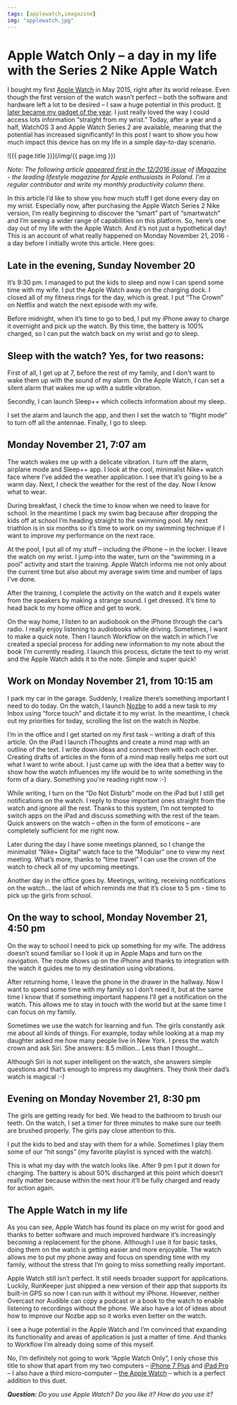 ```yaml
---
tags: [applewatch,imagazine]
img: "applewatch.jpg"
---
```


# Apple Watch Only – a day in my life with the Series 2 Nike Apple Watch

I bought my first [Apple Watch][watch] in May 2015, right after its world release. Even though the first version of the watch wasn’t perfect – both the software and hardware left a lot to be desired – I saw a huge potential in this product. [It later became my gadget of the year](/watch2015). I just really loved the way I could access lots information “straight from my wrist.” Today, after a year and a half, WatchOS 3 and Apple Watch Series 2 are available, meaning that the potential has increased significantly! In this post I want to show you how much impact this device has on my life in a simple day-to-day scenario.

<!--More-->

![{{ page.title }}](/img/{{ page.img }})

*Note: The following article [appeared first in the 12/2016 issue](/pl/applewatch) of [iMagazine][] - the leading lifestyle magazine for Apple enthusiasts in Poland. I'm a regular contributor and write my monthly productivity column there.*

In this article I’d like to show you how much stuff I get done every day on my wrist. Especially now, after purchasing the Apple Watch Series 2 Nike version, I’m really beginning to discover the “smart” part of “smartwatch” and I’m seeing a wider range of capabilities on this platform. So, here’s one day out of my life with the Apple Watch. And it’s not just a hypothetical day! This is an account of what really happened on Monday November 21, 2016 - a day before I initially wrote this article. Here goes:

## Late in the evening, Sunday November 20

It’s 9:30 pm. I managed to put the kids to sleep and now I can spend some time with my wife. I put the Apple Watch away on the charging dock. I closed all of my fitness rings for the day, which is great. I put “The Crown” on Netflix and watch the next episode with my wife.

Before midnight, when it’s time to go to bed, I put my iPhone away to charge it overnight and pick up the watch. By this time, the battery is 100% charged, so I can put the watch back on my wrist and go to sleep.

## Sleep with the watch? Yes, for two reasons:

First of all, I get up at 7, before the rest of my family, and I don't want to wake them up with the sound of my alarm. On the Apple Watch, I can set a silent alarm that wakes me up with a subtle vibration.

Secondly, I can launch Sleep++ which collects information about my sleep.

I set the alarm and launch the app, and then I set the watch to “flight mode” to turn off all the antennae. Finally, I go to sleep.

## Monday November 21, 7:07 am

The watch wakes me up with a delicate vibration. I turn off the alarm, airplane mode and Sleep++ app. I look at the cool, minimalist Nike+ watch face where I’ve added the weather application. I see that it’s going to be a warm day. Next, I check the weather for the rest of the day. Now I know what to wear.

During breakfast, I check the time to know when we need to leave for school. In the meantime I pack my swim bag because after dropping the kids off at school I’m heading straight to the swimming pool. My next triathlon is in six months so it’s time to work on my swimming technique if I want to improve my performance on the next race.

At the pool, I put all of my stuff – including the iPhone – in the locker. I leave the watch on my wrist. I jump into the water, turn on the “swimming in a pool” activity and start the training. Apple Watch informs me not only about the current time but also about my average swim time and number of laps I've done.

After the training, I complete the activity on the watch and it expels water from the speakers by making a strange sound. I get dressed. It’s time to head back to my home office and get to work.

On the way home, I listen to an audiobook on the iPhone through the car’s radio. I really enjoy listening to audiobooks while driving. Sometimes, I want to make a quick note. Then I launch Workflow on the watch in which I’ve created a special process for adding new information to my note about the book I’m currently reading. I launch this process, dictate the text to my wrist and the Apple Watch adds it to the note. Simple and super quick!

## Work on Monday November 21, from 10:15 am

I park my car in the garage. Suddenly, I realize there’s something important I need to do today. On the watch, I launch [Nozbe][n] to add a new task to my Inbox using “force touch” and dictate it to my wrist. In the meantime, I check out my priorities for today, scrolling the list on the watch in Nozbe.

I’m in the office and I get started on my first task – writing a draft of this article. On the iPad I launch iThoughts and create a mind map with an outline of the text. I write down ideas and connect them with each other. Creating drafts of articles in the form of a mind map really helps me sort out what I want to write about. I just came up with the idea that a better way to show how the watch influences my life would be to write something in the form of a diary. Something you're reading right now :-)

While writing, I turn on the “Do Not Disturb” mode on the iPad but I still get notifications on the watch. I reply to those important ones straight from the watch and ignore all the rest. Thanks to this system, I’m not tempted to switch apps on the iPad and discuss something with the rest of the team. Quick answers on the watch – often in the form of emoticons – are completely sufficient for me right now.

Later during the day I have some meetings planned, so I change the minimalist “Nike+ Digital” watch face to the “Modular” one to view my next meeting. What’s more, thanks to “time travel” I can use the crown of the watch to check all of my upcoming meetings.

Another day in the office goes by. Meetings, writing, receiving notifications on the watch... the last of which reminds me that it’s close to 5 pm - time to pick up the girls from school.

## On the way to school, Monday November 21, 4:50 pm

On the way to school I need to pick up something for my wife. The address doesn’t sound familiar so I look it up in Apple Maps and turn on the navigation. The route shows up on the iPhone and thanks to integration with the watch it guides me to my destination using vibrations. 

After returning home, I leave the phone in the drawer in the hallway. Now I want to spend some time with my family so I don’t need it, but at the same time I know that if something important happens I’ll get a notification on the watch. This allows me to stay in touch with the world but at the same time I can focus on my family.

Sometimes we use the watch for learning and fun. The girls constantly ask me about all kinds of things. For example, today while looking at a map my daughter asked me how many people live in New York. I press the watch crown and ask Siri. She answers: 8.5 million… Less than I thought...

Although Siri is not super intelligent on the watch, she answers simple questions and that’s enough to impress my daughters. They think their dad’s watch is magical :-)

## Evening on Monday November 21, 8:30 pm

The girls are getting ready for bed. We head to the bathroom to brush our teeth. On the watch, I set a timer for three minutes to make sure our teeth are brushed properly. The girls pay close attention to this. 

I put the kids to bed and stay with them for a while. Sometimes I play them some of our “hit songs” (my favorite playlist is synced with the watch).

This is what my day with the watch looks like. After 9 pm I put it down for charging. The battery is about 50% discharged at this point which doesn’t really matter because within the next hour it’ll be fully charged and ready for action again. 

## The Apple Watch in my life

As you can see, Apple Watch has found its place on my wrist for good and thanks to better software and much improved hardware it’s increasingly becoming a replacement for the phone. Although I use it for basic tasks, doing them on the watch is getting easier and more enjoyable. The watch allows me to put my phone away and focus on spending time with my family, without the stress that I’m going to miss something really important.

Apple Watch still isn’t perfect. It still needs broader support for applications. Luckily, RunKeeper just shipped a new version of their app that supports its built-in GPS so now I can run with it without my iPhone. However, neither Overcast nor Audible can copy a podcast or a book to the watch to enable listening to recordings without the phone. We also have a lot of ideas about how to improve our Nozbe app so it works even better on the watch.

I see a huge potential in the Apple Watch and I’m convinced that expanding its functionality and areas of application is just a matter of time. And thanks to Workflow I’m already doing some of this myself.

No, I’m definitely not going to work “Apple Watch Only”, I only chose this title to show that apart from my two computers – [iPhone 7 Plus](/6pluslove) and [iPad Pro][ipad] – I also have a third micro-computer – [the Apple Watch][watch] – which is a perfect addition to this duet.

***Question:*** *Do you use Apple Watch? Do you like it? How do you use it?*

[iMagazine]: http://iMagazine.pl
[n]: https://michael.gratis/nozbe
[ipad]: /ipadonly/
[watch]: /applewatch/
[prod]: /productivity/